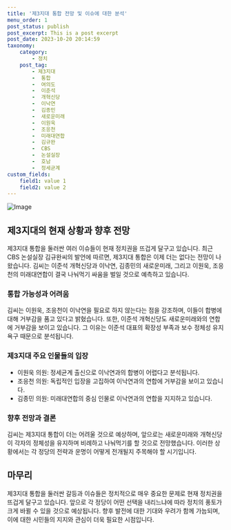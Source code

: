 ```yaml
---
title: '제3지대 통합 전망 및 이슈에 대한 분석'
menu_order: 1
post_status: publish
post_excerpt: This is a post excerpt
post_date: 2023-10-20 20:14:59
taxonomy:
    category:
        - 정치
    post_tag:
        - 제3지대
        -  통합
        -  여의도
        -  이준석
        -  개혁신당
        -  이낙연
        -  김종민
        -  새로운미래
        -  이원욱
        -  조응천
        -  미래대연합
        -  김규완
        -  CBS
        -  논설실장
        -  호남
        -  정세균계
custom_fields:
    field1: value 1
    field2: value 2
---
```


![Image](https://imgnews.pstatic.net/image/123/2024/02/07/0002327053_001_20240207074601230.jpg?type=w647)


## 제3지대의 현재 상황과 향후 전망
제3지대 통합을 둘러싼 여러 이슈들이 현재 정치권을 뜨겁게 달구고 있습니다. 최근 CBS 논설실장 김규완씨의 발언에 따르면, 제3지대 통합은 이제 더는 없다는 전망이 나왔습니다. 김씨는 이준석 개혁신당과 이낙연, 김종민의 새로운미래, 그리고 이원욱, 조응천의 미래대연합이 결국 나눠먹기 싸움을 벌일 것으로 예측하고 있습니다.

### **통합 가능성과 어려움**
김씨는 이원욱, 조응천이 이낙연을 필요로 하지 않는다는 점을 강조하며, 이들이 합병에 대해 거부감을 품고 있다고 밝혔습니다. 또한, 이준석 개혁신당도 새로운미래와의 연합에 거부감을 보이고 있습니다. 그 이유는 이준석 대표의 확장성 부족과 보수 정체성 유지 욕구 때문으로 분석됩니다.

### **제3지대 주요 인물들의 입장**
- 이원욱 의원: 정세균계 출신으로 이낙연과의 합병이 어렵다고 분석됩니다.
- 조응천 의원: 독립적인 입장을 고집하여 이낙연과의 연합에 거부감을 보이고 있습니다.
- 김종민 의원: 미래대연합의 중심 인물로 이낙연과의 연합을 지지하고 있습니다.

### **향후 전망과 결론**
김씨는 제3지대 통합이 더는 어려울 것으로 예상하며, 앞으로는 새로운미래와 개혁신당이 각자의 정체성을 유지하며 비례하고 나눠먹기를 할 것으로 전망했습니다. 이러한 상황에서는 각 정당의 전략과 운명이 어떻게 전개될지 주목해야 할 시기입니다.

## 마무리
제3지대 통합을 둘러싼 갈등과 이슈들은 정치적으로 매우 중요한 문제로 현재 정치권을 뜨겁게 달구고 있습니다. 앞으로 각 정당이 어떤 선택을 내리느냐에 따라 정치의 풍토가 크게 바뀔 수 있을 것으로 예상됩니다. 향후 발전에 대한 기대와 우려가 함께 가늠되며, 이에 대한 시민들의 지지와 관심이 더욱 필요한 시점입니다.
